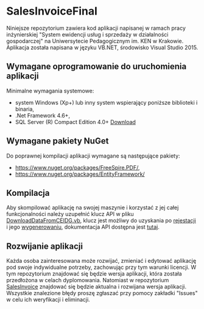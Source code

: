 # SalesInvoiceFinal
Niniejsze repozytorium zawiera kod aplikacji napisanej w ramach pracy inżynierskiej "System ewidencji usług i sprzedaży w działalności gospodarczej" na Uniwersytecie Pedagogicznym im. KEN w Krakowie. 
Aplikacja została napisana w języku VB.NET, środowisko Visual Studio 2015.

## Wymagane oprogramowanie do uruchomienia aplikacji
Minimalne wymagania systemowe:
- system Windows (Xp+) lub inny system wspierający poniższe biblioteki i binaria,
- .Net Framework 4.6+,
- SQL Server (R) Compact Edition 4.0+ [Download](https://www.microsoft.com/en-us/download/details.aspx?id=30709)

## Wymagane pakiety NuGet
Do poprawnej kompilacji aplikacji wymagane są następujące pakiety:
- https://www.nuget.org/packages/FreeSpire.PDF/,
- https://www.nuget.org/packages/EntityFramework/

## Kompilacja
Aby skompilować aplikację na swojej maszynie i korzystać z jej całej funkcjonalności należy uzupełnić klucz API w pliku 
[DownloadDataFromCEIDG.vb](https://github.com/Aveneid/SalesInvoiceFinal/blob/master/Client/DownloadDataFromCEIDG.vb#L20), klucz jest możliwy do uzyskania po [rejestacji](https://datastore.ceidg.gov.pl/) i jego 
[wygenerowaniu](https://datastore.ceidg.gov.pl/CEIDG.DataStore/CEIDG.Public.UI/User/UserEdit.aspx), dokumentacja API dostępna jest [tutaj](https://datastore.ceidg.gov.pl/CEIDG.DataStore/Styles/Regulations/API_Datastore_20190314.pdf).

## Rozwijanie aplikacji
Każda osoba zainteresowana może rozwijać, zmieniać i edytować aplikację pod swoje indywidualne potrzeby, zachowując przy tym warunki licencji.
W tym repozytorium znajdować się będzie wersja aplikacji, która została przedłożona w celach dyplomowania. Natomiast w repozytorium [SalesInvoice](https://github.com/Aveneid/SalesInvoice) znajdować się będzie aktualna i rozwijana wersja aplikacji. Wszystkie znalezione błędy proszę zgłaszać przy pomocy zakładki "Issues" w celu ich weryfikacji i eliminacji.
